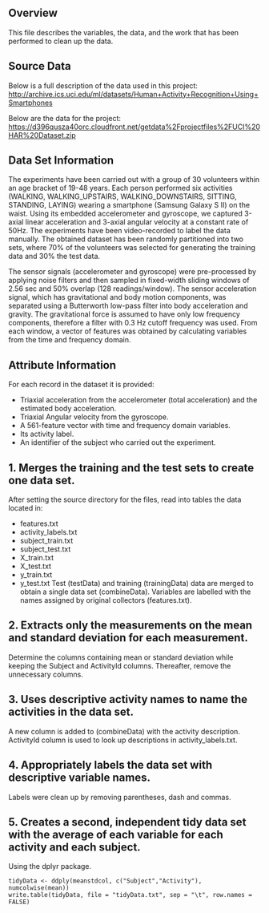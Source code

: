 ## Overview
This file describes the variables, the data, and the work that has been performed to clean up the data.

## Source Data
Below is a full description of the data used in this project:
http://archive.ics.uci.edu/ml/datasets/Human+Activity+Recognition+Using+Smartphones 

Below are the data for the project:
https://d396qusza40orc.cloudfront.net/getdata%2Fprojectfiles%2FUCI%20HAR%20Dataset.zip 

## Data Set Information
The experiments have been carried out with a group of 30 volunteers within an age bracket of 19-48 years. 
Each person performed six activities (WALKING, WALKING_UPSTAIRS, WALKING_DOWNSTAIRS, SITTING, STANDING, LAYING) wearing a smartphone (Samsung Galaxy S II) on the waist. Using its embedded accelerometer and gyroscope, we captured 3-axial linear acceleration and 3-axial angular velocity at a constant rate of 50Hz. The experiments have been video-recorded to label the data manually. The obtained dataset has been randomly partitioned into two sets, where 70% of the volunteers was selected for generating the training data and 30% the test data.

The sensor signals (accelerometer and gyroscope) were pre-processed by applying noise filters and then sampled in fixed-width sliding windows of 2.56 sec and 50% overlap (128 readings/window). The sensor acceleration signal, which has gravitational and body motion components, was separated using a Butterworth low-pass filter into body acceleration and gravity. The gravitational force is assumed to have only low frequency components, therefore a filter with 0.3 Hz cutoff frequency was used. From each window, a vector of features was obtained by calculating variables from the time and frequency domain.

## Attribute Information
For each record in the dataset it is provided:
* Triaxial acceleration from the accelerometer (total acceleration) and the estimated body acceleration.
* Triaxial Angular velocity from the gyroscope.
* A 561-feature vector with time and frequency domain variables.
* Its activity label.
* An identifier of the subject who carried out the experiment.
 
## 1. Merges the training and the test sets to create one data set.
After setting the source directory for the files, read into tables the data located in:
* features.txt
* activity_labels.txt
* subject_train.txt
* subject_test.txt
* X_train.txt
* X_test.txt
* y_train.txt
* y_test.txt
Test (testData) and training (trainingData) data are merged to obtain a single data set (combineData). Variables are labelled with the names assigned by original collectors (features.txt).

## 2. Extracts only the measurements on the mean and standard deviation for each measurement.
Determine the columns containing mean or standard deviation while keeping the Subject and ActivityId columns.
Thereafter, remove the unnecessary columns.

## 3. Uses descriptive activity names to name the activities in the data set.
A new column is added to (combineData) with the activity description. ActivityId column is used to look up descriptions in activity_labels.txt.

## 4. Appropriately labels the data set with descriptive variable names.
Labels were clean up by removing parentheses, dash and commas.

## 5. Creates a second, independent tidy data set with the average of each variable for each activity and each subject.
Using the dplyr package.
```
tidyData <- ddply(meanstdcol, c("Subject","Activity"), numcolwise(mean))
write.table(tidyData, file = "tidyData.txt", sep = "\t", row.names = FALSE)
```

